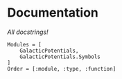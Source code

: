 # Documentation
_All docstrings!_

```@autodocs
Modules = [
    GalacticPotentials,
    GalacticPotentials.Symbols
]
Order = [:module, :type, :function]
```